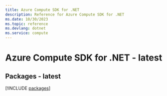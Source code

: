 ```yaml
---
title: Azure Compute SDK for .NET
description: Reference for Azure Compute SDK for .NET
ms.date: 10/30/2023
ms.topic: reference
ms.devlang: dotnet
ms.service: compute
---
```

# Azure Compute SDK for .NET - latest
## Packages - latest
[!INCLUDE [packages](compute-index.md)]